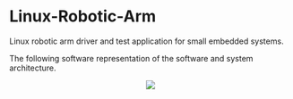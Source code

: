 # Linux-Robotic-Arm
Linux robotic arm driver and test application for small embedded systems.

The following software representation of the software and system architecture.

<div style="text-align:center"><img src="http://imgh.us/SW_Arch.svgz"></div>
